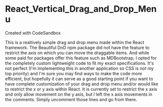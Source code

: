# React_Vertical_Drag_and_Drop_Menu
Created with CodeSandbox

This is a realtively simple drag and drop menu made within the React framework. The Beautiful DnD npm package did not have the feature to restrict the axis on which you can move the draggable items. And while some paid for packages offer this feature such as MDBootstrap, I opted for the completely custom lightweight code to fit my exact specifications. It's not perfect (I'm implementing this in another application so CSS is not my top priority) and I'm sure you may find ways to make the code more efficient, but hopefully it can serve as a good starting point if you want to have complete customization of your drag and drop menu and/or would like to restrict the x or y axis within React. It is currently set to restrict the x axis and only allow movement on the y axis, but I left the x axis movements in the comments. Simply uncomment those lines and go from there.  
